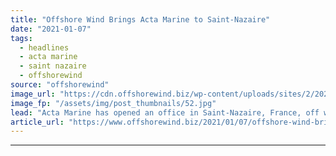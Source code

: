 ```yaml
---
title: "Offshore Wind Brings Acta Marine to Saint-Nazaire"
date: "2021-01-07"
tags: 
  - headlines
  - acta marine
  - saint nazaire
  - offshorewind
source: "offshorewind"
image_url: "https://cdn.offshorewind.biz/wp-content/uploads/sites/2/2021/01/07121002/Acta-Marine_Saint-Nazaire.jpg"
image_fp: "/assets/img/post_thumbnails/52.jpg"
lead: "Acta Marine has opened an office in Saint-Nazaire, France, off whose coast a 480"
article_url: "https://www.offshorewind.biz/2021/01/07/offshore-wind-brings-acta-marine-to-saint-nazaire/"
---
```


---
